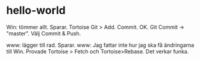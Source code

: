 # hello-world
Win: tömmer allt. Sparar. 
Tortoise Git > Add. Commit. OK.
Git Commit -> "master". Välj Commit & Push.

www: lägger till rad. Sparar.
www: Jag fattar inte hur jag ska få ändringarna till Win. Provade Tortoise > Fetch och Tortoise>Rebase. Det verkar funka.
